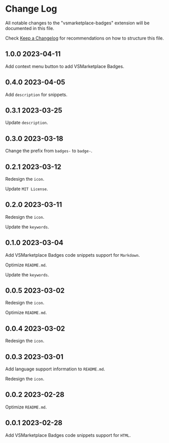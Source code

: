 # Change Log

All notable changes to the "vsmarketplace-badges" extension will be documented in this file.

Check [Keep a Changelog](http://keepachangelog.com/) for recommendations on how to structure this file.

## 1.0.0 2023-04-11

Add context menu button to add VSMarketplace Badges.

## 0.4.0 2023-04-05

Add `description` for snippets.

## 0.3.1 2023-03-25

Update `description`.

## 0.3.0 2023-03-18

Change the prefix from `badges-` to `badge-`.

## 0.2.1 2023-03-12

Redesign the `icon`.

Update `MIT License`.

## 0.2.0 2023-03-11

Redesign the `icon`.

Update the `keywords`.

## 0.1.0 2023-03-04

Add VSMarketplace Badges code snippets support for `Markdown`.

Optimize `README.md`.

Update the `keywords`.

## 0.0.5 2023-03-02

Redesign the `icon`.

Optimize `README.md`.

## 0.0.4 2023-03-02

Redesign the `icon`.

## 0.0.3 2023-03-01

Add language support information to `README.md`.

Redesign the `icon`.

## 0.0.2 2023-02-28

Optimize `README.md`.

## 0.0.1 2023-02-28

Add VSMarketplace Badges code snippets support for `HTML`.
